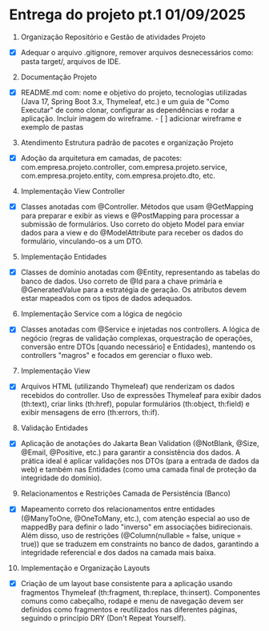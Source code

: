 # Entrega do projeto pt.1 01/09/2025

1. Organização Repositório e Gestão de atividades Projeto
- [X] Adequar o arquivo .gitignore, remover arquivos desnecessários como: pasta target/, arquivos de IDE.

2. Documentação Projeto
- [X] README.md com: nome e objetivo do projeto, tecnologias utilizadas (Java 17, Spring Boot 3.x, Thymeleaf, etc.) e um guia de "Como Executar" de como clonar, configurar as dependências e rodar a aplicação. Incluir imagem do wireframe.
      - [ ] adicionar wireframe e exemplo de pastas

3. Atendimento Estrutura padrão de pacotes e organização Projeto
- [X] Adoção da arquitetura em camadas, de pacotes: com.empresa.projeto.controller, com.empresa.projeto.service, com.empresa.projeto.entity, com.empresa.projeto.dto, etc.

4. Implementação View Controller
- [X] Classes anotadas com @Controller. Métodos que usam @GetMapping para preparar e exibir as views e @PostMapping para processar a submissão de formulários. Uso correto do objeto Model para enviar dados para a view e do @ModelAttribute para receber os dados do formulário, vinculando-os a um DTO.

5. Implementação Entidades
- [X] Classes de domínio anotadas com @Entity, representando as tabelas do banco de dados. Uso correto de @Id para a chave primária e @GeneratedValue para a estratégia de geração. Os atributos devem estar mapeados com os tipos de dados adequados.

6. Implementação Service com a lógica de negócio
- [X] Classes anotadas com @Service e injetadas nos controllers. A lógica de negócio (regras de validação complexas, orquestração de operações, conversão entre DTOs [quando necessário] e Entidades), mantendo os controllers "magros" e focados em gerenciar o fluxo web.

7. Implementação View
- [X] Arquivos HTML (utilizando Thymeleaf) que renderizam os dados recebidos do controller. Uso de expressões Thymeleaf para exibir dados (th:text), criar links (th:href), popular formulários (th:object, th:field) e exibir mensagens de erro (th:errors, th:if).

8. Validação Entidades
- [X] Aplicação de anotações do Jakarta Bean Validation (@NotBlank, @Size, @Email, @Positive, etc.) para garantir a consistência dos dados. A prática ideal é aplicar validações nos DTOs (para a entrada de dados da web) e também nas Entidades (como uma camada final de proteção da integridade do domínio).

9. Relacionamentos e Restrições Camada de Persistência (Banco)
- [X] Mapeamento correto dos relacionamentos entre entidades (@ManyToOne, @OneToMany, etc.), com atenção especial ao uso de mappedBy para definir o lado "inverso" em associações bidirecionais. Além disso, uso de restrições (@Column(nullable = false, unique = true)) que se traduzem em constraints no banco de dados, garantindo a integridade referencial e dos dados na camada mais baixa.

10. Implementação e Organização Layouts
- [X] Criação de um layout base consistente para a aplicação usando fragmentos Thymeleaf (th:fragment, th:replace, th:insert). Componentes comuns como cabeçalho, rodapé e menu de navegação devem ser definidos como fragmentos e reutilizados nas diferentes páginas, seguindo o princípio DRY (Don't Repeat Yourself).